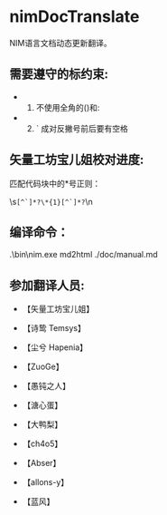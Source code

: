 # nimDocTranslate

NIM语言文档动态更新翻译。

## 需要遵守的标约束:
- 1. 不使用全角的()和:
- 2. ` 成对反撇号前后要有空格

## 矢量工坊宝儿姐校对进度:

匹配代码块中的*号正则：

\s```[^`]*?\*{1}[^`]*?```\n


## 编译命令：
.\bin\nim.exe md2html ./doc/manual.md

## 参加翻译人员:

- 【矢量工坊宝儿姐】

- 【诗鸷 Temsys】

- 【尘兮 Hapenia】

- 【ZuoGe】

- 【愚钝之人】

- 【溏心蛋】

- 【大鸭梨】

- 【ch4o5】

- 【Abser】

- 【allons-y】

- 【蓝风】